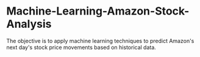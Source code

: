 # Machine-Learning-Amazon-Stock-Analysis
The objective is to apply machine learning techniques to predict Amazon's next day's stock price movements based on historical data.
